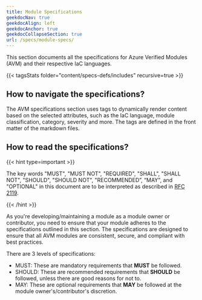 ```yaml
---
title: Module Specifications
geekdocNav: true
geekdocAlign: left
geekdocAnchor: true
geekdocCollapseSection: true
url: /specs/module-specs/
---
```


This section documents all the specifications for Azure Verified Modules (AVM) and their respective IaC languages.

{{< tagsStats folder="content/specs-defs/includes" recursive=true >}}

## How to navigate the specifications?

The AVM specifications section uses tags to dynamically render content based on the selected attributes, such as the IaC language, module classification, category, severity and more. The tags are defined in the front matter of the markdown files.

## How to read the specifications?

{{< hint type=important >}}

The key words "MUST", "MUST NOT", "REQUIRED", "SHALL", "SHALL NOT", "SHOULD", "SHOULD NOT", "RECOMMENDED”, “MAY", and "OPTIONAL" in this document are to be interpreted as described in [RFC 2119](https://www.rfc-editor.org/rfc/rfc2119).

{{< /hint >}}

As you're developing/maintaining a module as a module owner or contributor, you need to ensure that your module adheres to the specifications outlined in this section. The specifications are designed to ensure that all AVM modules are consistent, secure, and compliant with best practices.

There are 3 levels of specifications:

- MUST: These are mandatory requirements that **MUST** be followed.
- SHOULD: These are recommended requirements that **SHOULD** be followed, unless there are good reasons for not to.
- MAY: These are optional requirements that **MAY** be followed at the module owner's/contributor's discretion.
